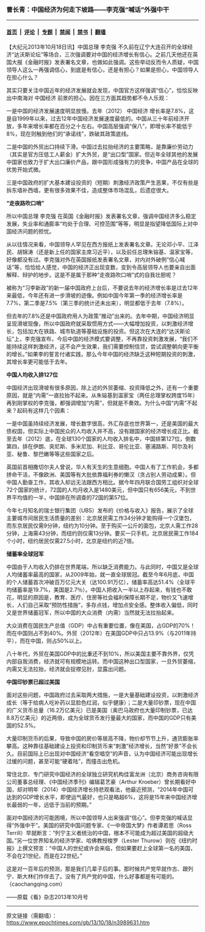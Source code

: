 ### 曹长青：中国经济为何走下坡路——李克强“喊话”外强中干

---

#### [首页](../../../..?n3989631) &nbsp;|&nbsp; [评论](../../../../../epoch-comment?n3989631) &nbsp;|&nbsp; [专题](../../../../../epoch-special?n3989631) &nbsp;|&nbsp; [禁闻](../../../../../epoch-news?n3989631) &nbsp;|&nbsp; [禁书](../../../../../books?n3989631) &nbsp;|&nbsp; [翻墙](https://github.com/gfw-breaker/nogfw/blob/master/README.md?n3989631)


<div class="post_content" id="artbody" itemprop="articleBody">
 <!-- article content begin -->
 <p>
  【大纪元2013年10月18日讯】中国总理
  <ok href="https://www.epochtimes.com/gb/tag/%E6%9D%8E%E5%85%8B%E5%BC%BA.html">
   李克强
  </ok>
  不久前在辽宁大连召开的全球经济“达沃斯论坛”等场合，三次强调要对中国的经济增长有信心。之前几天他还在英国大报《金融时报》发表署名文章，也做如此强调。这些举动反而令人质疑，中国领导人这么一再强调信心，到底是有信心，还是有担心？如果是担心，中国领导人在担心什么？
 </p>
 <p>
  其实只要关注中国近年的经济发展就会发现，中国官方这样强调“信心”，恰恰反映出中南海对
  <ok href="https://www.epochtimes.com/gb/tag/%E4%B8%AD%E5%9B%BD%E7%BB%8F%E6%B5%8E.html">
   中国经济
  </ok>
  前景的担心。因在三方面其趋势都不令人乐观：
 </p>
 <p>
  一是中国的经济发展速度明显放慢。去年（2012）
  <ok href="https://www.epochtimes.com/gb/tag/%E4%B8%AD%E5%9B%BD%E7%BB%8F%E6%B5%8E.html">
   中国经济
  </ok>
  增长率是7.8%，这是自1999年以来，过去12年中国经济发展速度最低的。中国从三十年前经济开放，多年来增长率都在百分之十左右。中国高层强调“保八”，即增长率不能低于8%，现在则触到他们的“承诺线”，跌破其政策底线。
 </p>
 <p>
  二是中国的外贸出口持续下滑。中国过去拉抬经济的主要策略，是靠廉价劳动力（其实是官方压低工人薪金）扩大外贸，是“出口型”国家。但近年全球其他的发展中国家也致力于扩大出口廉价产品，跟中国形成强有力的竞争，中国产品在全球的优势开始式微。
 </p>
 <p>
  三是中国政府的扩大基本建设投资的（短期）刺激经济政策产生恶果，不仅有些是拆东墙补西墙，更有很多效果不佳，造成整体市场混乱，后遗症很大。
 </p>
 <p>
  <b>
   “走夜路吹口哨”
  </b>
 </p>
 <p>
  所以中国总理
  <ok href="https://www.epochtimes.com/gb/tag/%E6%9D%8E%E5%85%8B%E5%BC%BA.html">
   李克强
  </ok>
  在英国《金融时报》发表署名文章，强调中国经济多么稳定发展，失业率和通膨率“均处于合理、可控范围”等等，明显是指望降低国际上对中国经济问题的担忧。
 </p>
 <p>
  从以往情况来看，中国领导人罕见在西方报纸上发表署名文章。无论邓小平、江泽民、胡锦涛（还是新上任的国家主席习近平），以及前任总理朱镕基、温家宝等，好像都没有过。李克强对外在英国报纸发表署名文章，对内对外破例“信心喊话”等，恰恰给人感觉，中国的经济正出现变数，变到令高层领导人也要亲自出面解释、辩护的地步。这是不是属于那种“走夜路吹口哨”式的自我壮胆呢？
 </p>
 <p>
  被称为“习李新政”的新一届中国政府上台后，不要说去年的经济增长率是过去12年来最低，今年还有进一步滑坡的迹像。例如中国今年第一季的经济增长率是7.7%，第二季是7.5%（第三季的统计还未出来），明显都低于去年（7.8%）。
 </p>
 <p>
  但去年的7.8%还是中国政府用人为政策“推动”出来的。去年中期，中国经济明显呈现滑坡现像，所以中国政府就采取惯用方式——大幅增加投资，以刺激经济增长，包括加大在铁路、城市轨道等基础设施的投资。但这次在大连的“达沃斯论坛”上，李克强宣布，今后中国的经济模式要调整，不再靠投资刺激发展，“我们不能持续这样刺激经济，这不会产生效果，我们需要控制信贷，尝试调整朝向更平衡的增长。”如果李的誓言付诸实践，那么今年中国的经济缺乏这种短期投资的刺激，其增长率更可能低于去年。
 </p>
 <p>
  <b>
   中国人均收入排127位
  </b>
 </p>
 <p>
  中国经济出现滑坡有很多原因，除上述的外贸萎缩、投资降低之外，还有一个重要原因，就是“内需”一直拉抬不起来。从朱镕基到温家宝（两任总理掌权跨度15年）再到刚掌权的李克强，都强调增加“内需”，但就是不奏效。为什么中国“内需”不起来？起码有这样几个因素：
 </p>
 <p>
  一是中国虽持续经济发展，增长数字很高，外汇存底也世界第一，还是美国的最大债权国，但实际上中国民众的人均收入并不高，没有跟国家的经济增长成正比。截至去年（2012）底，在全球130个国家的人均收入排名中，中国排第127位，倒数第四，排在伊朗、突尼斯、多米尼加、利比亚、哥伦比亚、塞浦路斯、阿尔及利亚、秘鲁、黎巴嫩等等这些国家之后。
 </p>
 <p>
  英国前首相撒切尔夫人曾说，华人有天生的生意细胞。中国人有了工作机会，多都拼命干活，不像欧洲、美国等有大批依靠福利券的懒汉（贪占别人劳动成果）。但中国人勤奋工作，其收入却远无法跟西方相比。据今年四月联合国劳工组织对全球72个国家的统计，72国的人均月收入是1480美元，但中国只有656美元，不到世界平均值的一半，中国排在所调查的72国的第57位。
 </p>
 <p>
  今年七月知名的瑞士银行集团（UBS）发布的《价格与收入》报告，展示了全球主要城市间居民生活质量的差别：北京居民需工作34分钟才能购得一个汉堡包，而东京居民仅需9分钟，纽约为10分钟。至于购买一公斤的面包，北京人需工作28分钟，上海需43分钟，而纽约则仅需13分钟。要买一只手机，北京居民需工作184个小时，纽约居民仅需27.5小时，北京是纽约的近7倍。
 </p>
 <p>
  <b>
   储蓄率全球冠军
  </b>
 </p>
 <p>
  中国由于人均收入仍排在世界尾端，所以缺乏消费能力。与此同时，中国又是全球人均储蓄率最高的国家，从2009年始，就一直全球居冠。截至今年6月底，中国的个人储蓄首次冲破百万亿元大关（达100.91万亿），储蓄率高达51.4%（全球平均储蓄率是19.7%，美国是2.7％）。中国人把收入一半以上存起来，有钱也不敢花，明显的原因是，教育、医疗、住房等社会福利保障长期不足，物价又飞速增长，人们自己采取“预防性措施”，多存点钱，增加点安全感。整体收入偏低，同时又是世界储蓄冠军，所以中国的大众消费（内需）当然就无法拉抬起来。
 </p>
 <p>
  大众消费在国民生产总值（GDP）中占有重要位置，像在美国，占GDP的70%！而在中国则占不到40%。外贸（2012年）在美国GDP中只占13.9%（与2011年持平），而在中国，则占50%以上。
 </p>
 <p>
  八十年代，外贸在美国GDP中的比重还不到10%，所以美国主要不靠外界，仅凭内部自我消费，经济就可有规模地运转。而中国这种出口型国家，一旦外贸萎缩，内需又无法拉抬，经济就会捉襟见肘，显露出问题。
 </p>
 <p>
  <b>
   中国印钞票已超过美国
  </b>
 </p>
 <p>
  面对这些问题，中国政府过去采取两大措施，一是大量基础建设投资，以刺激经济成长（等于给病人吃补药以显脸色红润，似乎健康）；二是大量印钞票，现在中国的广义货币总量（16.2万亿美元）已是美国（奥巴马政府也大量印制钞票，已达8.8万亿美元）的近两倍，成为全球货币发行量最大的国家，而中国的GDP只有美国的52.5%。
 </p>
 <p>
  大量印制货币的后果，导致中国的房价等居高不降，物价却节节上升，通货膨胀率攀高。这种靠往基础建设上投资和印制货币来“刺激”经济增长，当然“好景”不会长久。目前国际上已出现对中国经济“看空唱空”的声音，认为中国经济可能出现增长过缓的问题，甚至可能“硬着陆”，而撞击出危机。
 </p>
 <p>
  常住北京、专门研究中国经济的全球独立研究机构佳富龙洲（北京）商务咨询有限公司董事总经理、《中国经济季刊》编辑葛艺豪（Arthur Kroeber）曾长期看好中国，却对明年（2014）中国经济增长持悲观看法，他最近预测，“2014年中国可达到的GDP增长水平，即使运气最好，也只是略超6%，这将是15年来中国经济增长最弱的一年，远低于当前的预期。”
 </p>
 <p>
  面对中国经济的可能困境，所以中国领导人出来强调“信心”。但李克强的喊话显得“外强中干”。美国的研究中国问题专家、《一中帝国大梦》作者谭若思（Ross Terrill）早就断言：“列宁主义者统治的中国，根本不可能成为超过美国的超级大国。”另一位世界知名的经济学家、哈佛教授梭罗（Lester Thurow）则在《纽约时报》上撰文预言：“中国人的世纪或许会来临，但如果要赶上全球第一名的美国，不会在21世纪，而是在22世纪。”
 </p>
 <p>
  这是对一百年后的预测，那是我们几辈子后的事。那时候共产党早就作古、跟列宁、斯大林们作伴去了。没有了共产党的中国，什么好事都是有可能的。（caochangqing.com）
 </p>
 <p>
  ——原载《看》杂志2013年10月号
 </p>
 <!-- article content end -->
 <div id="below_article_ad">
 </div>
</div>


---

原文链接（需翻墙）：https://www.epochtimes.com/gb/13/10/18/n3989631.htm